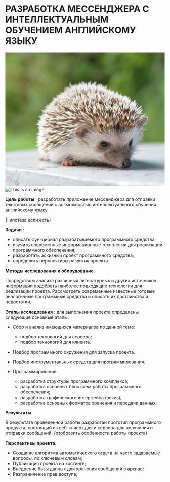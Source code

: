 # РАЗРАБОТКА МЕССЕНДЖЕРА С ИНТЕЛЛЕКТУАЛЬНЫМ ОБУЧЕНИЕМ АНГЛИЙСКОМУ ЯЗЫКУ

![image](https://github.com/RusAl84/TestAltair/blob/main/hadgehog.jpg)
![This is an image](https://myoctocat.com/assets/images/base-octocat.svg)

**Цель работы** : разработать приложение мессенджера для отправки текстовых сообщений с возможностью интеллектуального обучения английскому языку.

{Гипотеза если есть}

**Задачи** :

- описать функционал разрабатываемого программного средства;
- изучить современные информационные технологии для реализации программного обеспечения;
- разработать эскизный проект программного средства;
- определить перспективы развития проекта.

**Методы исследования и оборудование**.

Посредством анализа различных литературных и других источников информации подобрать наиболее подходящие технологии для реализации проекта. Рассмотреть современные известные готовые аналогичные программные средства и описать их достоинства и недостатки.

**Этапы исследования** : для выполнения проекта определены следующие основные этапы:

- Сбор и анализ имеющихся материалов по данной теме:

  - подбор технологий для сервера;
  - подбор технологий для клиента.
- Подбор программного окружения для запуска проекта.
- Подбор инструментальных средств для программирования.
- Программирование:
  - разработка структуры программного комплекса;
  - разработка основных блок схем работы программного обеспечения;
  - разработка графического интерфейса (эскиз);
  - разработка основных форматов хранения и передачи данных.

**Результаты**.

В результате проведенной работы разработан прототип программного продукта, состоящий из веб-клиент для и сервера для получения и отправки сообщений. {отобразить особенности работы проекта}

**Перспективы проекта**.

- Создание алгоритма автоматического ответа на часто задаваемые вопросы, по ключевым словам;
- Публикация проекта на хостинге;
- Внедрение базы данных для хранения сообщений в архиве;
- Разграничение прав доступа;
